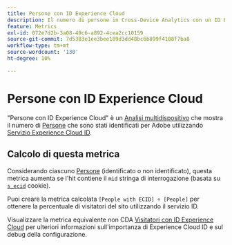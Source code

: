 ```yaml
---
title: Persone con ID Experience Cloud
description: Il numero di persone in Cross-Device Analytics con un ID Experience Cloud.
feature: Metrics
exl-id: 072e7d2b-3a08-49c6-a892-4cea2cc10159
source-git-commit: 7d5383e1ee3bee189d3dd48bc6b899f4108f7ba8
workflow-type: tm+mt
source-wordcount: '130'
ht-degree: 10%

---
```


# Persone con ID Experience Cloud

&quot;Persone con ID Experience Cloud&quot; è un [Analisi multidispositivo](../cda/overview.md) che mostra il numero di [Persone](people.md) che sono stati identificati per Adobe utilizzando [Servizio Experience Cloud ID](https://experienceleague.adobe.com/docs/id-service/using/home.html?lang=it).

## Calcolo di questa metrica

Considerando ciascuno [Persone](people.md) (identificato o non identificato), questa metrica aumenta se l&#39;hit contiene il `mid` stringa di interrogazione (basata su [`s_ecid`](https://experienceleague.adobe.com/docs/core-services/interface/ec-cookies/cookies-analytics.html?lang=it) cookie).

Puoi creare la metrica calcolata `[People with ECID] ÷ [People]` per ottenere la percentuale di visitatori del sito utilizzando il servizio ID.

Visualizzare la metrica equivalente non CDA [Visitatori con ID Experience Cloud](visitors-with-ecid.md) per ulteriori informazioni sull&#39;importanza di Experience Cloud ID e sul debug della configurazione.
